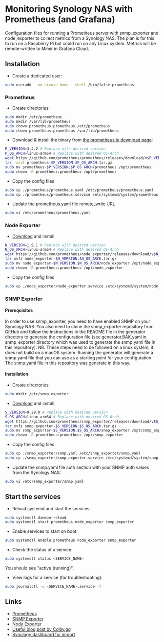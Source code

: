 # Monitoring Synology NAS with Prometheus (and Grafana)
Configuration files for running a Prometheus server with snmp_exporter and node_exporter to collect metrics from a Synology NAS. The plan is for this to run on a Raspberry Pi but could run on any Linux system. Metrics will be remote-written to Mimir in Grafana Cloud.

## Installation

- Create a dedicated user:
```bash
sudo useradd --no-create-home --shell /bin/false prometheus
```

### Prometheus

- Create directories:
```bash
sudo mkdir /etc/prometheus
sudo mkdir /var/lib/prometheus
sudo chown prometheus:prometheus /etc/prometheus
sudo chown prometheus:prometheus /var/lib/prometheus
```

- Download & install the binary from [the prometheus.io download page](https://prometheus.io/download/):
```bash
P_VERSION=3.4.2 # Replace with desired version
P_OS_ARCH=linux-arm64 # Replace with desired OS-Arch
wget https://github.com/prometheus/prometheus/releases/download/v$P_VERSION/prometheus-$P_VERSION.$P_OS_ARCH.tar.gz
tar -xzvf prometheus-$P_VERSION.$P_OS_ARCH.tar.gz
sudo mv prometheus-$P_VERSION.$P_OS_ARCH/prometheus /opt/prometheus
sudo chown -R prometheus:prometheus /opt/prometheus
```

- Copy the config files
```bash
sudo cp ./prometheus/prometheus.yaml /etc/prometheus/prometheus.yaml
sudo cp ./prometheus/prometheus.service /etc/systemd/system/prometheus.service
```

- Update the prometheus.yaml file remote_write URL
```bash
sudo vi /etc/prometheus/prometheus.yaml
```

### Node Exporter
- [Download](https://prometheus.io/download/##node_exporter) and install:
```bash
N_VERSION=1.9.1 # Replace with desired version
N_OS_ARCH=linux-arm64 # Replace with desired OS-Arch
wget https://github.com/prometheus/node_exporter/releases/download/v$N_VERSION/node_exporter-$N_VERSION.$N_OS_ARCH.tar.gz
tar xvfz node_exporter-$N_VERSION.$N_OS_ARCH.tar.gz
sudo mv node_exporter-$N_VERSION.$N_OS_ARCH/node_exporter /opt/node_exporter
sudo chown -R prometheus:prometheus /opt/node_exporter
```

- Copy the config files
```bash
sudo cp ./node_exporter/node_exporter.service /etc/systemd/system/node_exporter.service
```

### SNMP Exporter

#### Prerequisites

In order to use snmp_exporter, you need to have enabled SNMP on your Synology NAS. You also need to clone the snmp_exporter repository from GitHub and follow the instructions in the README file in the generator directory to generate the configuration file (see generator.BAK.yaml in snmp_exporter directory which was used to generate the snmp.yaml file in this repository). NB. These steps need to be followed on a linux system, it does not build on a macOS system. Running the generator will generate a snmp.yaml file that you can use as a starting point for your configuration. The snmp.yaml file in this repository was generate in this way.

#### Installation

- Create directories:
```bash
sudo mkdir /etc/snmp_exporter
```

- [Download](https://github.com/prometheus/snmp_exporter/releases) and install:
```bash
S_VERSION=0.29.0 # Replace with desired version
S_OS_ARCH=linux-arm64 # Replace with desired OS-Arch
wget https://github.com/prometheus/snmp_exporter/releases/download/v$S_VERSION/snmp_exporter-$S_VERSION.$S_OS_ARCH.tar.gz
tar xvfz snmp_exporter-$S_VERSION.$S_OS_ARCH.tar.gz
sudo mv snmp_exporter-$S_VERSION.$S_OS_ARCH/snmp_exporter /opt/snmp_exporter
sudo chown -R prometheus:prometheus /opt/snmp_exporter
```

- Copy the config files
```bash
sudo cp ./snmp_exporter/snmp.yaml /etc/snmp_exporter/snmp.yaml
sudo cp ./snmp_exporter/snmp_exporter.service /etc/systemd/system/snmp_exporter.service
```

- Update the snmp.yaml file auth section with your SNMP auth values from the Synology NAS:
```bash
sudo vi /etc/snmp_exporter/snmp.yaml
```

## Start the services
- Reload systemd and start the services:
```bash
sudo systemctl daemon-reload
sudo systemctl start prometheus node_exporter snmp_exporter
```

- Enable services to start on boot:
```bash
sudo systemctl enable prometheus node_exporter snmp_exporter
```

- Check the status of a service:
```bash
sudo systemctl status <SERVICE_NAME>
```
You should see "active (running)".

- View logs for a service (for troubleshooting):
```bash
sudo journalctl -u <SERVICE_NAME>.service -f
```

## Links
- [Prometheus](https://prometheus.io/)
- [SNMP Exporter](https://github.com/prometheus/snmp_exporter)
- [Node Exporter](https://github.com/prometheus/node_exporter)
- [Useful blog post by Colby.gg](https://colby.gg/posts/2023-10-17-monitoring-synology/)
- [Synology dashboard for import](https://grafana.com/grafana/dashboards/13516-synology-snmp-dashboard/)
